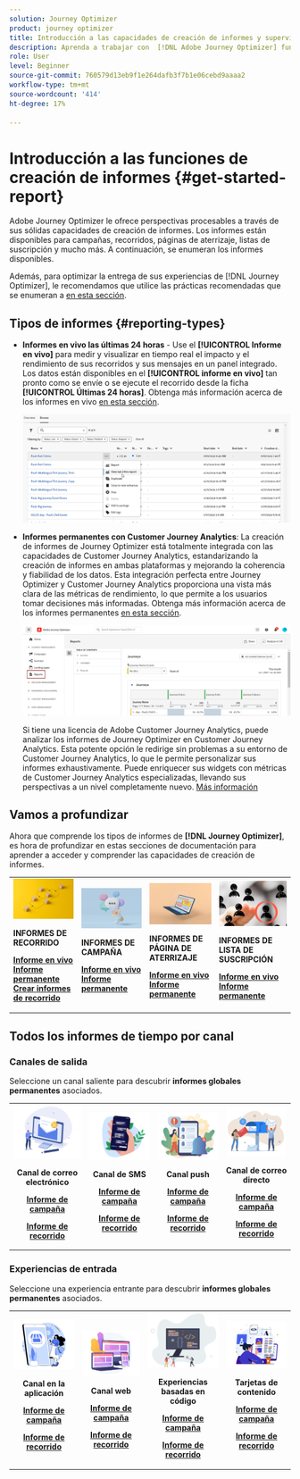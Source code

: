 ```yaml
---
solution: Journey Optimizer
product: journey optimizer
title: Introducción a las capacidades de creación de informes y supervisión en  [!DNL Adobe Journey Optimizer]
description: Aprenda a trabajar con  [!DNL Adobe Journey Optimizer] funciones de informes y supervisión.
role: User
level: Beginner
source-git-commit: 760579d13eb9f1e264dafb3f7b1e06cebd9aaaa2
workflow-type: tm+mt
source-wordcount: '414'
ht-degree: 17%

---
```


# Introducción a las funciones de creación de informes {#get-started-report}

Adobe Journey Optimizer le ofrece perspectivas procesables a través de sus sólidas capacidades de creación de informes. Los informes están disponibles para campañas, recorridos, páginas de aterrizaje, listas de suscripción y mucho más. A continuación, se enumeran los informes disponibles.

Además, para optimizar la entrega de sus experiencias de [!DNL Journey Optimizer], le recomendamos que utilice las prácticas recomendadas que se enumeran a [en esta sección](deliverability.md).


## Tipos de informes {#reporting-types}

* **Informes en vivo las últimas 24 horas** - Use el **[!UICONTROL Informe en vivo]** para medir y visualizar en tiempo real el impacto y el rendimiento de sus recorridos y sus mensajes en un panel integrado. Los datos están disponibles en el **[!UICONTROL informe en vivo]** tan pronto como se envíe o se ejecute el recorrido desde la ficha **[!UICONTROL Últimas 24 horas]**. Obtenga más información acerca de los informes en vivo [en esta sección](live-report.md).

  ![](assets/report_journey.png)


* **Informes permanentes con Customer Journey Analytics**: La creación de informes de Journey Optimizer está totalmente integrada con las capacidades de Customer Journey Analytics, estandarizando la creación de informes en ambas plataformas y mejorando la coherencia y fiabilidad de los datos. Esta integración perfecta entre Journey Optimizer y Customer Journey Analytics proporciona una vista más clara de las métricas de rendimiento, lo que permite a los usuarios tomar decisiones más informadas. Obtenga más información acerca de los informes permanentes [en esta sección](report-gs-cja.md).

  ![](assets/gs-cja-report-1.png)

  Si tiene una licencia de Adobe Customer Journey Analytics, puede analizar los informes de Journey Optimizer en Customer Journey Analytics. Esta potente opción le redirige sin problemas a su entorno de Customer Journey Analytics, lo que le permite personalizar sus informes exhaustivamente. Puede enriquecer sus widgets con métricas de Customer Journey Analytics especializadas, llevando sus perspectivas a un nivel completamente nuevo. [Más información](report-cja-manage.md)


## Vamos a profundizar

Ahora que comprende los tipos de informes de **[!DNL Journey Optimizer]**, es hora de profundizar en estas secciones de documentación para aprender a acceder y comprender las capacidades de creación de informes.


<table style="table-layout:fixed"><tr style="border: 0;">
<td>
<img alt="Informes de recorrido" src="../assets/do-not-localize/start-journey.jpeg">
<div>
<p><strong>INFORMES DE RECORRIDO</strong></p>
</div>
<div>
<a href="journey-live-report.md"><strong>Informe en vivo</strong></a>
</div>
<div>
<a href="journey-global-report-cja.md"><strong>Informe permanente</strong></a>
</div>
<div>
<a href="sharing-overview.md"><strong>Crear informes de recorrido</strong></a>
</div>
<p>
<p>
</td>
<td>
<img alt="Informes de campaña" src="../assets/do-not-localize/start-campaign.jpeg">
<div>
<p><strong>INFORMES DE CAMPAÑA</strong></p>
</div>
<div>
<a href="campaign-live-report.md"><strong>Informe en vivo</strong></a>
</div>
<div>
<a href="campaign-global-report-cja.md"><strong>Informe permanente</strong></a>
</div>
<p>
<p>
</td>
<td>
<img alt="Informes de página de aterrizaje" src="../assets/do-not-localize/start-interface.jpeg">
<div>
<p><strong>INFORMES DE PÁGINA DE ATERRIZAJE</strong></p>
</div>
<div>
<a href="lp-report-live.md"><strong>Informe en vivo</strong></a>
</div>
<div>
<a href="lp-report-global-cja.md"><strong>Informe permanente</strong></a>
</div>
<p>
<p>
</td>
<td>
<img alt="Informes de lista de suscripción" src="../assets/do-not-localize/role.jpg">
<div>
<p><strong>INFORMES DE LISTA DE SUSCRIPCIÓN</strong></p>
</div>
<div>
<a href="subscription-report-live.md"><strong>Informe en vivo</strong></a>
</div>
<div>
<a href="subscription-report-global-cja.md"><strong>Informe permanente</strong></a>
</div>
<p>
<p>
</td>
</tr></table>

## Todos los informes de tiempo por canal

### Canales de salida

Seleccione un canal saliente para descubrir **informes globales permanentes** asociados.

<table style="table-layout:fixed"><tr style="border: 0;">
<td><img alt="Correo electrónico" src="../channels/assets/do-not-localize/email.png">
<div align="center"><p><strong>Canal de correo electrónico</strong></p><p><a href="campaign-global-report-cja-email.md"><strong>Informe de campaña</strong></a></p><p><a href="journey-global-report-cja-email.md"><strong>Informe de recorrido</strong></a></p></div></td>
<td><a href="campaign-global-report-cja-sms.md"><img alt="SMS" src="../channels/assets/do-not-localize/sms.png"></a>
<div align="center"><p><strong>Canal de SMS</strong></p><p><a href="campaign-global-report-cja-sms.md"><strong>Informe de campaña</strong></a></p><p><a href="journey-global-report-cja-sms.md"><strong>Informe de recorrido</strong></a></p></div></td>
<td><a href="campaign-global-report-cja-push.md"><img alt="push" src="../channels/assets/do-not-localize/push.png"></a>
<div align="center"><p><strong>Canal push</strong></p><p><a href="campaign-global-report-cja-push.md"><strong>Informe de campaña</strong></a></p><p><a href="journey-global-report-cja-push.md"><strong>Informe de recorrido</strong></a></p></div></td>
<td><a href="campaign-global-report-cja-direct.md"><img alt="Correo directo" src="../channels/assets/do-not-localize/direct-mail.jpg"></a>
<div align="center"><p><strong>Canal de correo directo</strong></p><p><a href="campaign-global-report-cja-direct.md"><strong>Informe de campaña</strong></a></p><p><a href="journey-global-report-cja-direct.md"><strong>Informe de recorrido</strong></a></p></div></td>
</tr></table>

### Experiencias de entrada

Seleccione una experiencia entrante para descubrir **informes globales permanentes** asociados.

<table style="table-layout:fixed"><tr style="border: 0;">
<td><img alt="En la aplicación" src="../channels/assets/do-not-localize/inapp.jpg">
<div align="center"><p><strong>Canal en la aplicación</strong></p><p><a href="campaign-global-report-cja-inapp.md"><strong>Informe de campaña</strong></a></p><p><a href="journey-global-report-cja-inapp.md"><strong>Informe de recorrido</strong></a></p></div></td>
<td><p><img alt="Web" src="../channels/assets/do-not-localize/web.jpg"></p>
<div align="center"><p><strong>Canal web</strong></p><p><a href="campaign-global-report-cja-web.md"><strong>Informe de campaña</strong></a></p><p><a href="journey-global-report-cja-web.md"><strong>Informe de recorrido</strong></a></p></div></td>
<td><img alt="Experiencia basada en código" src="../channels/assets/do-not-localize/code.png">
<div align="center"><p><strong>Experiencias basadas en código</strong></p><p><a href="campaign-global-report-cja-code.md"><strong>Informe de campaña</strong></a></p><p><a href="campaign-global-report-cja-code.md"><strong>Informe de recorrido</strong></a></p></div></td>
<td><img alt="Tarjetas de contenido" src="../channels/assets/do-not-localize/cards.png">
<div align="center"><p><strong>Tarjetas de contenido</strong></p><p><a href="campaign-global-report-cja-content.md"><strong>Informe de campaña</strong></a></p><p><a href="journey-global-report-cja-content.md"><strong>Informe de recorrido</strong></a></p></div></td>
</tr></table>
